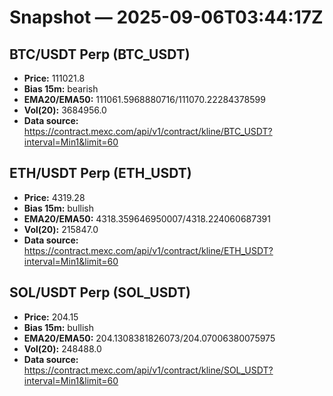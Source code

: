 # Snapshot — 2025-09-06T03:44:17Z

## BTC/USDT Perp (BTC_USDT)
- **Price:** 111021.8
- **Bias 15m:** bearish
- **EMA20/EMA50:** 111061.5968880716/111070.22284378599
- **Vol(20):** 3684956.0
- **Data source:** https://contract.mexc.com/api/v1/contract/kline/BTC_USDT?interval=Min1&limit=60

## ETH/USDT Perp (ETH_USDT)
- **Price:** 4319.28
- **Bias 15m:** bullish
- **EMA20/EMA50:** 4318.359646950007/4318.224060687391
- **Vol(20):** 215847.0
- **Data source:** https://contract.mexc.com/api/v1/contract/kline/ETH_USDT?interval=Min1&limit=60

## SOL/USDT Perp (SOL_USDT)
- **Price:** 204.15
- **Bias 15m:** bullish
- **EMA20/EMA50:** 204.1308381826073/204.07006380075975
- **Vol(20):** 248488.0
- **Data source:** https://contract.mexc.com/api/v1/contract/kline/SOL_USDT?interval=Min1&limit=60
